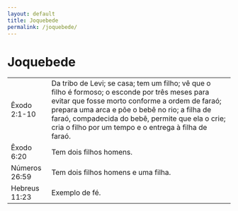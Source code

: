 ```yaml
---
layout: default
title: Joquebede
permalink: /joquebede/
---
```


# Joquebede

|    |     |
|:---|:---|
| Êxodo 2:1-10 | Da tribo de Levi; se casa; tem um filho; vê que o filho é formoso; o esconde por três meses para evitar que fosse morto conforme a ordem de faraó; prepara uma arca e põe o bebê no rio; a filha de faraó, compadecida do bebê, permite que ela o crie; cria o filho por um tempo e o entrega à filha de faraó. | 
| Êxodo 6:20 | Tem dois filhos homens. | 
| Números 26:59 | Tem dois filhos homens e uma filha. | 
| Hebreus 11:23 | Exemplo de fé.| 
